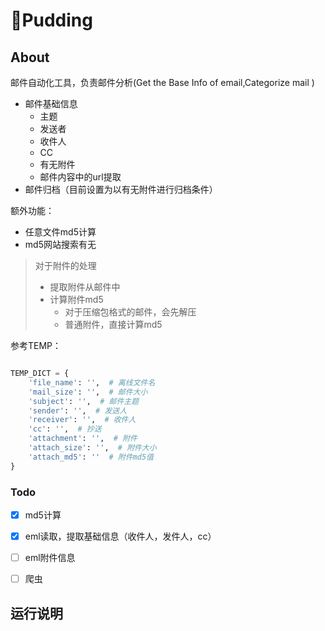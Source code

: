 # 🍮Pudding

## About

邮件自动化工具，负责邮件分析(Get the Base Info of email,Categorize mail )

-   邮件基础信息
    -   主题
    -   发送者
    -   收件人
    -   CC
    -   有无附件
    -   邮件内容中的url提取
-   邮件归档（目前设置为以有无附件进行归档条件）

额外功能：

-   任意文件md5计算
-   md5网站搜索有无



>   对于附件的处理
>
>   -   提取附件从邮件中
>   -   计算附件md5
>       -   对于压缩包格式的邮件，会先解压
>       -   普通附件，直接计算md5



参考TEMP：

````python

TEMP_DICT = {
    'file_name': '',  # 离线文件名
    'mail_size': '',  # 邮件大小
    'subject': '',  # 邮件主题
    'sender': '',  # 发送人
    'receiver': '',  # 收件人
    'cc': '',  # 抄送
    'attachment': '',  # 附件
    'attach_size': '',  # 附件大小
    'attach_md5': ''  # 附件md5值
}

````



### Todo

-   [x] md5计算

-   [x] eml读取，提取基础信息（收件人，发件人，cc）

-   [ ] eml附件信息

-   [ ] 爬虫

    

## 运行说明

